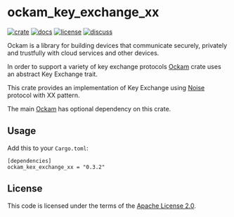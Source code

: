 # ockam_key_exchange_xx

[![crate][crate-image]][crate-link]
[![docs][docs-image]][docs-link]
[![license][license-image]][license-link]
[![discuss][discuss-image]][discuss-link]

Ockam is a library for building devices that communicate securely, privately
and trustfully with cloud services and other devices.

In order to support a variety of key exchange protocols [Ockam][main-ockam-crate-link] crate uses an abstract Key Exchange trait.

This crate provides an implementation of Key Exchange using [Noise][noise-protocol-framework] protocol with XX pattern.

The main [Ockam][main-ockam-crate-link] has optional dependency on this crate.

## Usage

Add this to your `Cargo.toml`:

```
[dependencies]
ockam_kex_exchange_xx = "0.3.2"
```

## License

This code is licensed under the terms of the [Apache License 2.0][license-link].

[main-ockam-crate-link]: https://crates.io/crates/ockam
[ockam-vault-crate-link]: https://crates.io/crates/ockam_key_exchange_xx

[crate-image]: https://img.shields.io/crates/v/ockam_key_exchange_xx.svg
[crate-link]: https://crates.io/crates/ockam_key_exchange_xx

[docs-image]: https://docs.rs/ockam_key_exchange_xx/badge.svg
[docs-link]: https://docs.rs/ockam_key_exchange_xx

[license-image]: https://img.shields.io/badge/License-Apache%202.0-green.svg
[license-link]: https://github.com/ockam-network/ockam/blob/HEAD/LICENSE

[discuss-image]: https://img.shields.io/badge/Discuss-Github%20Discussions-ff70b4.svg
[discuss-link]: https://github.com/ockam-network/ockam/discussions

[noise-protocol-framework]: http://www.noiseprotocol.org/noise.html
